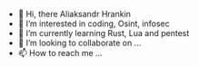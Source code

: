 - 👋 Hi, there Aliaksandr Hrankin
- 👀 I’m interested in coding, Osint, infosec
- 🌱 I’m currently learning Rust, Lua and pentest
- 💞️ I’m looking to collaborate on ...
- 📫 How to reach me ...
